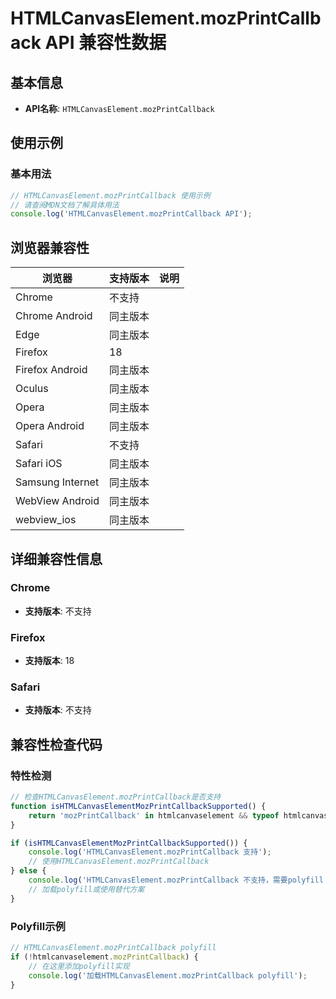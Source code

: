 # HTMLCanvasElement.mozPrintCallback API 兼容性数据

## 基本信息

- **API名称**: `HTMLCanvasElement.mozPrintCallback`

## 使用示例

### 基本用法

```javascript
// HTMLCanvasElement.mozPrintCallback 使用示例
// 请查阅MDN文档了解具体用法
console.log('HTMLCanvasElement.mozPrintCallback API');
```

## 浏览器兼容性

| 浏览器 | 支持版本 | 说明 |
|--------|----------|------|
| Chrome | 不支持 |  |
| Chrome Android | 同主版本 |  |
| Edge | 同主版本 |  |
| Firefox | 18 |  |
| Firefox Android | 同主版本 |  |
| Oculus | 同主版本 |  |
| Opera | 同主版本 |  |
| Opera Android | 同主版本 |  |
| Safari | 不支持 |  |
| Safari iOS | 同主版本 |  |
| Samsung Internet | 同主版本 |  |
| WebView Android | 同主版本 |  |
| webview_ios | 同主版本 |  |

## 详细兼容性信息

### Chrome

- **支持版本**: 不支持

### Firefox

- **支持版本**: 18

### Safari

- **支持版本**: 不支持

## 兼容性检查代码

### 特性检测

```javascript
// 检查HTMLCanvasElement.mozPrintCallback是否支持
function isHTMLCanvasElementMozPrintCallbackSupported() {
    return 'mozPrintCallback' in htmlcanvaselement && typeof htmlcanvaselement.mozPrintCallback === 'function';
}

if (isHTMLCanvasElementMozPrintCallbackSupported()) {
    console.log('HTMLCanvasElement.mozPrintCallback 支持');
    // 使用HTMLCanvasElement.mozPrintCallback
} else {
    console.log('HTMLCanvasElement.mozPrintCallback 不支持，需要polyfill');
    // 加载polyfill或使用替代方案
}
```

### Polyfill示例

```javascript
// HTMLCanvasElement.mozPrintCallback polyfill
if (!htmlcanvaselement.mozPrintCallback) {
    // 在这里添加polyfill实现
    console.log('加载HTMLCanvasElement.mozPrintCallback polyfill');
}
```


